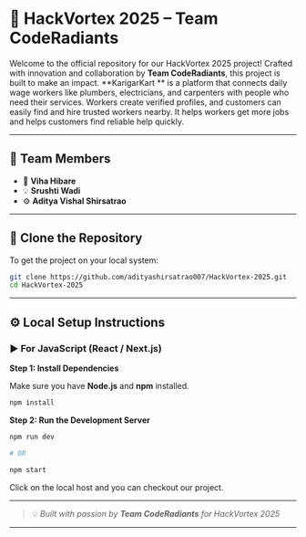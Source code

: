 
# 🚀 HackVortex 2025 – Team CodeRadiants

Welcome to the official repository for our HackVortex 2025 project!
Crafted with innovation and collaboration by **Team CodeRadiants**, this project is built to make an impact.
**KarigarKart **
is a platform that connects daily wage workers like plumbers, electricians, and carpenters with people who need their services. Workers create verified profiles, and customers can easily find and hire trusted workers nearby. It helps workers get more jobs and helps customers find reliable help quickly.

---

## 👥 Team Members

* 🧠 **Viha Hibare**
* 💡 **Srushti Wadi**
* ⚙️ **Aditya Vishal Shirsatrao**

---

## 📁 Clone the Repository

To get the project on your local system:

```bash
git clone https://github.com/adityashirsatrao007/HackVortex-2025.git
cd HackVortex-2025
```

---

## ⚙️ Local Setup Instructions

### ▶️ For JavaScript (React / Next.js)

**Step 1: Install Dependencies**

Make sure you have **Node.js** and **npm** installed.

```bash
npm install
```

**Step 2: Run the Development Server**

```bash
npm run dev

# OR

npm start
```

Click on the local host and you can checkout our project.

---

> 💡 *Built with passion by **Team CodeRadiants** for HackVortex 2025*

---


